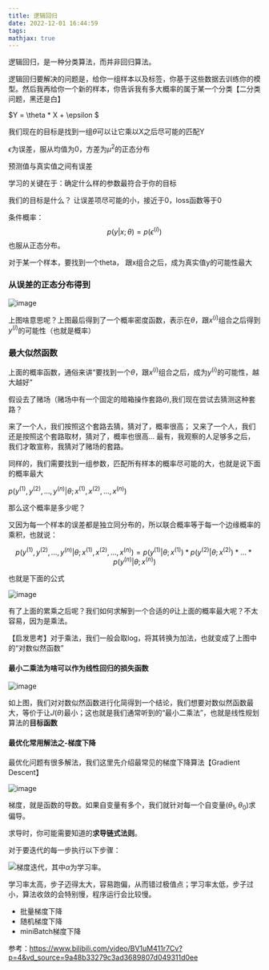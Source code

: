 ```yaml
---
title: 逻辑回归
date: 2022-12-01 16:44:59
tags:
mathjax: true
---
```


逻辑回归，是一种分类算法，而并非回归算法。

逻辑回归要解决的问题是，给你一组样本以及标签，你基于这些数据去训练你的模型。然后我再给你一个新的样本，你告诉我有多大概率的属于某一个分类【二分类问题，黑还是白】


$Y = \theta * X + \epsilon $

我们现在的目标是找到一组$\theta$可以让它乘以X之后尽可能的匹配Y

$\epsilon$为误差，服从均值为0，方差为$\mu^2$的正态分布

预测值与真实值之间有误差

学习的关键在于：确定什么样的参数最符合于你的目标

我们的目标是什么？ 让误差项尽可能的小，接近于0，loss函数等于0

条件概率：$$p(y|x;\theta) = p(\epsilon^{(i)}) $$ 也服从正态分布。

对于某一个样本，要找到一个theta， 跟x组合之后，成为真实值y的可能性最大

<!-- more -->

### 从误差的正态分布得到

![image](https://cdn.staticaly.com/gh/neowei1987/blog_assets@main/image.6a7a9c3m0ak0.jpg)

上图啥意思呢？上图最后得到了一个概率密度函数，表示在$\theta$，跟$x^{(i)}$组合之后得到$y^{(i)}$的可能性（也就是概率）

### 最大似然函数

上面的概率函数，通俗来讲“要找到一个$\theta$，跟$x^{(i)}$组合之后，成为$y^{(i)}$的可能性，越大越好”

假设去了赌场（赌场中有一个固定的暗箱操作套路$\theta$),我们现在尝试去猜测这种套路？

来了一个人，我们按照这个套路去猜，猜对了，概率很高；
又来了一个人，我们还是按照这个套路取材，猜对了，概率也很高...
最有，我观察的人足够多之后，我们才敢宣称，我猜对了赌场的套路。

同样的，我们需要找到一组参数，匹配所有样本的概率尽可能的大，也就是说下面的概率最大

$p(y^{(1)},y^{(2)},...,y^{(n)}|\theta;x^{(1)},x^{(2)},...,x^{(n)})$

那么这个概率是多少呢？

又因为每一个样本的误差都是独立同分布的，所以联合概率等于每一个边缘概率的乘积，也就说：

$$p(y^{(1)},y^{(2)},...,y^{(n)}|\theta;x^{(1)},x^{(2)},...,x^{(n)})=p(y^{(1)}|\theta;x^{(1)}) * p(y^{(2)}|\theta;x^{(2)}) * ... * p(y^{(n)}|\theta;x^{(n)})$$

也就是下面的公式

![image](https://cdn.staticaly.com/gh/neowei1987/blog_assets@main/image.2re3lgi8a8o0.jpg)

有了上面的累乘之后呢？我们如何求解到一个合适的$\theta$让上面的概率最大呢？不太容易，因为是乘法。

【启发思考】对于乘法，我们一般会取log，将其转换为加法，也就变成了上图中的“对数似然函数”

#### 最小二乘法为啥可以作为线性回归的损失函数

![image](https://cdn.staticaly.com/gh/neowei1987/blog_assets@main/image.6n95l5gksgs0.jpg)

如上图，我们对对数似然函数进行化简得到一个结论，我们想要对数似然函数最大，等价于让$J(\theta)$最小；这也就是我们通常听到的“最小二乘法”，也就是线性规划算法的**目标函数**

#### 最优化常用解法之-梯度下降

最优化问题有很多解法，我们这里先介绍最常见的梯度下降算法【Gradient Descent】

![image](https://cdn.staticaly.com/gh/neowei1987/blog_assets@main/image.7gdzrxx0pxw0.webp)

梯度，就是函数的导数。如果自变量有多个，我们就针对每一个自变量($\theta_1,\theta_0$)求偏导。

求导时，你可能需要知道的**求导链式法则**。

对于要迭代的每一步执行以下步骤：

![梯度迭代](https://img-blog.csdn.net/20171013161617617)，其中$\alpha$为学习率。

学习率太高，步子迈得太大，容易跑偏，从而错过极值点；学习率太低，步子过小，算法收敛的会特别慢，程序运行会比较慢。

- 批量梯度下降
- 随机梯度下降
- miniBatch梯度下降

参考：https://www.bilibili.com/video/BV1uM411r7Cv?p=4&vd_source=9a48b33279c3ad3689807d049311d0ee